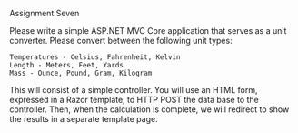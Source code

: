 Assignment Seven

Please write a simple ASP.NET MVC Core application that serves as a unit converter.  Please convert between the following unit types:

    Temperatures - Celsius, Fahrenheit, Kelvin
    Length - Meters, Feet, Yards
    Mass - Ounce, Pound, Gram, Kilogram

This will consist of a simple controller.  You will use an HTML form, expressed in a Razor template, to HTTP POST the data base to the controller. Then, when the calculation is complete, we will redirect to show the results in a separate template page.
